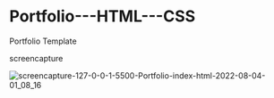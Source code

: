 # Portfolio---HTML---CSS
Portfolio Template

screencapture

![screencapture-127-0-0-1-5500-Portfolio-index-html-2022-08-04-01_08_16](https://user-images.githubusercontent.com/76847694/182721213-3a4091b3-f253-4c16-be89-320eb74b78d5.png)
